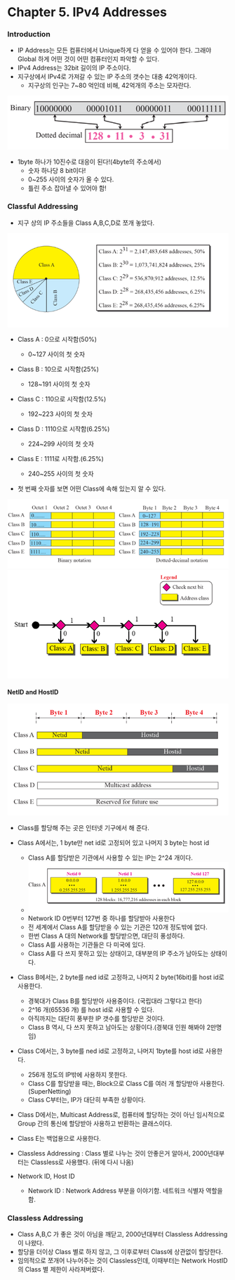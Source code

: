 # Chapter 5. IPv4 Addresses


### Introduction

+ IP Address는 모든 컴퓨터에서 Unique하게 다 얻을 수 있어야 한다. 그래야 Global 하게 어떤 것이 어떤 컴퓨터인지 파악할 수 있다.
+ IPv4 Address는 32bit 길이의 IP 주소이다.
+ 지구상에서 IPv4로 가져갈 수 있는 IP 주소의 갯수는 대충 42억개이다.
  - 지구상의 인구는 7~80 억인데 비해, 42억개의 주소는 모자란다.

<img src = "images/CompNetwork_Ch5_1.png" />

+ 1byte 하나가 10진수로 대응이 된다!(4byte의 주소에서)
  - 숫자 하나당 8 bit이다!
  - 0~255 사이의 숫자가 올 수 있다.
  - 틀린 주소 잡아낼 수 있어야 함!

### Classful Addressing

+ 지구 상의 IP 주소들을 Class A,B,C,D로 쪼개 놓았다.

<img src = "images/CompNetwork_Ch5_2.png" />

+ Class A : 0으로 시작함(50%)
  - 0~127 사이의 첫 숫자
+ Class B : 10으로 시작함(25%)
  - 128~191 사이의 첫 숫자
+ Class C : 110으로 시작함(12.5%)
  - 192~223 사이의 첫 숫자
+ Class D : 1110으로 시작함(6.25%)
  - 224~299 사이의 첫 숫자
+ Class E : 1111로 시작함.(6.25%)
  - 240~255 사이의 첫 숫자
  
+ 첫 번째 숫자를 보면 어떤 Class에 속해 있는지 알 수 있다.
  
<img src = "images/CompNetwork_Ch5_3.png" />
<img src = "images/CompNetwork_Ch5_4.png" />

#### NetID and HostID

<img src = "images/CompNetwork_Ch5_5.png" />

+ Class를 할당해 주는 곳은 인터넷 기구에서 해 준다.

+ Class A에서는, 1 byte만 net id로 고정되어 있고 나머지 3 byte는 host id
  - Class A를 할당받은 기관에서 사용할 수 있는 IP는 2^24 개이다.
  - <img src = "images/CompNetwork_Ch5_6.png" />
  - Network ID 0번부터 127번 중 하나를 할당받아 사용한다
  - 전 세계에서 Class A를 할당받을 수 있는 기관은 120개 정도밖에 없다.  
  - 한번 Class A 대의 Network를 할당받으면, 대단히 풍성하다. 
  - Class A를 사용하는 기관들은 다 미국에 있다. 
  - Class A를 다 쓰지 못하고 있는 상태이고, 대부분의 IP 주소가 남아도는 상태이다.

+ Class B에서는, 2 byte를 ned id로 고정하고, 나머지 2 byte(16bit)를 host id로 사용한다.
  - 경북대가 Class B를 할당받아 사용중이다. (국립대라 그렇다고 한다)
  - 2^16 개(65536 개) 를 host id로 사용할 수 있다.
  - 아직까지는 대단히 풍부한 IP 갯수를 할당받은 것이다.
  - Class B 역시, 다 쓰지 못하고 남아도는 상황이다.(경북대 인원 해봐야 2만명임)

+ Class C에서는, 3 byte를 ned id로 고정하고, 나머지 1byte를 host id로 사용한다.
  - 256개 정도의 IP밖에 사용하지 못한다. 
  - Class C를 할당받을 때는, Block으로 Class C를 여러 개 할당받아 사용한다.(SuperNetting)
  - Class C부터는, IP가 대단히 부족한 상황이다.
  
+ Class D에서는, Multicast Address로, 컴퓨터에 할당하는 것이 아닌 임시적으로 Group 간의 통신에 할당받아 사용하고 반환하는 클래스이다.

+ Class E는 백업용으로 사용한다.

+ Classless Addressing : Class 별로 나누는 것이 안좋은거 알아서, 2000년대부터는 Classless로 사용했다. (뒤에 다시 나옴)


+ Network ID, Host ID
  - Network ID : Network Address 부분을 이야기함. 네트워크 식별자 역할을 함.

### Classless Addressing

+ Class A,B,C 가 좋은 것이 아님을 깨닫고, 2000년대부터 Classless Addressing이 나왔다.
+ 할당을 더이상 Class 별로 하지 않고, 그 이후로부터 Class에 상관없이 할당한다.
+ 임의적으로 쪼개어 나누어주는 것이 Classless인데, 이때부터는 Network HostID 의 Class 별 제한이 사라져버렸다.

